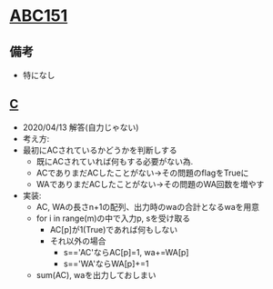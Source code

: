 # [ABC151](https://atcoder.jp/contests/abc151/tasks)

## 備考

- 特になし

## [C](https://atcoder.jp/contests/abc151/tasks/abc151_c)

- 2020/04/13 解答(自力じゃない)
- 考え方:
- 最初にACされているかどうかを判断しする
  - 既にACされていれば何もする必要がない為.
  - ACでありまだACしたことがない→その問題のflagをTrueに
  - WAでありまだACしたことがない→その問題のWA回数を増やす
- 実装:
  - AC, WAの長さn+1の配列、出力時のwaの合計となるwaを用意
  - for i in range(m)の中で入力p, sを受け取る
    - AC[p]が1(True)であれば何もしない
    - それ以外の場合
      - s=='AC'ならAC[p]=1, wa+=WA[p]
      - s=='WA'ならWA[p]+=1
  - sum(AC), waを出力しておしまい

